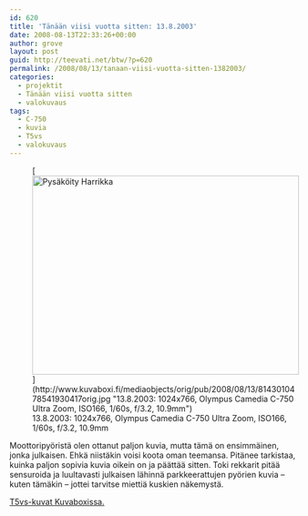 ```yaml
---
id: 620
title: 'Tänään viisi vuotta sitten: 13.8.2003'
date: 2008-08-13T22:33:26+00:00
author: grove
layout: post
guid: http://teevati.net/btw/?p=620
permalink: /2008/08/13/tanaan-viisi-vuotta-sitten-1382003/
categories:
  - projektit
  - Tänään viisi vuotta sitten
  - valokuvaus
tags:
  - C-750
  - kuvia
  - T5vs
  - valokuvaus
---
```

<figure style="width: 468px" class="wp-caption aligncenter">[<img title="Pysäköity Harrikka" src="http://www.kuvaboxi.fi/mediaobjects/pub/2008/08/13/8143010478541930417web_0.jpg" alt="Pysäköity Harrikka" width="468" height="350" />](http://www.kuvaboxi.fi/mediaobjects/orig/pub/2008/08/13/8143010478541930417orig.jpg "13.8.2003: 1024x766, Olympus Camedia C-750 Ultra Zoom, ISO166, 1/60s, f/3.2, 10.9mm")<figcaption class="wp-caption-text">13.8.2003: 1024x766, Olympus Camedia C-750 Ultra Zoom, ISO166, 1/60s, f/3.2, 10.9mm</figcaption></figure> 

Moottoripyöristä olen ottanut paljon kuvia, mutta tämä on ensimmäinen, jonka julkaisen. Ehkä niistäkin voisi koota oman teemansa. Pitänee tarkistaa, kuinka paljon sopivia kuvia oikein on ja päättää sitten. Toki rekkarit pitää sensuroida ja luultavasti julkaisen lähinnä parkkeerattujen pyörien kuvia &#8211; kuten tämäkin &#8211; jottei tarvitse miettiä kuskien näkemystä.

[T5vs-kuvat Kuvaboxissa.](http://www.kuvaboxi.fi/julkinen/29poj+taavetti-btw-t5vs.html "Kuvaboxi - BTW: T5vs (Taavetti)")